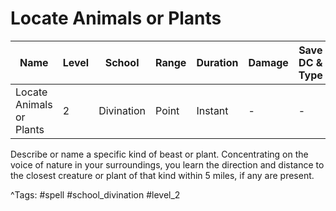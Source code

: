 # Locate Animals or Plants

| Name | Level | School | Range | Duration | Damage | Save DC & Type |
|------|-------|--------|-------|----------|--------|----------------|
| Locate Animals or Plants | 2 | Divination | Point | Instant | - | - |

Describe or name a specific kind of beast or plant. Concentrating on the voice of nature in your surroundings, you learn the direction and distance to the closest creature or plant of that kind within 5 miles, if any are present.

^Tags: #spell #school_divination #level_2